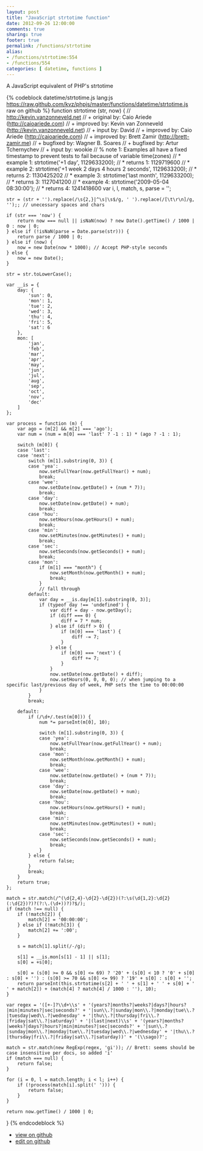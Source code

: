 ```yaml
---
layout: post
title: "JavaScript strtotime function"
date: 2012-09-26 12:00:00
comments: true
sharing: true
footer: true
permalink: /functions/strtotime
alias:
- /functions/strtotime:554
- /functions/554
categories: [ datetime, functions ]
---
```

A JavaScript equivalent of PHP's strtotime
<!-- more -->
{% codeblock datetime/strtotime.js lang:js https://raw.github.com/kvz/phpjs/master/functions/datetime/strtotime.js raw on github %}
function strtotime (str, now) {
    // http://kevin.vanzonneveld.net
    // +   original by: Caio Ariede (http://caioariede.com)
    // +   improved by: Kevin van Zonneveld (http://kevin.vanzonneveld.net)
    // +      input by: David
    // +   improved by: Caio Ariede (http://caioariede.com)
    // +   improved by: Brett Zamir (http://brett-zamir.me)
    // +   bugfixed by: Wagner B. Soares
    // +   bugfixed by: Artur Tchernychev
    // +   input by: wookie
    // %        note 1: Examples all have a fixed timestamp to prevent tests to fail because of variable time(zones)
    // *     example 1: strtotime('+1 day', 1129633200);
    // *     returns 1: 1129719600
    // *     example 2: strtotime('+1 week 2 days 4 hours 2 seconds', 1129633200);
    // *     returns 2: 1130425202
    // *     example 3: strtotime('last month', 1129633200);
    // *     returns 3: 1127041200
    // *     example 4: strtotime('2009-05-04 08:30:00');
    // *     returns 4: 1241418600
    var i, l, match, s, parse = '';

    str = (str + '').replace(/\s{2,}|^\s|\s$/g, ' ').replace(/[\t\r\n]/g, '');; // unecessary spaces and chars

    if (str === 'now') {
        return now === null || isNaN(now) ? new Date().getTime() / 1000 | 0 : now | 0;
    } else if (!isNaN(parse = Date.parse(str))) {
        return parse / 1000 | 0;
    } else if (now) {
        now = new Date(now * 1000); // Accept PHP-style seconds
    } else {
        now = new Date();
    }

    str = str.toLowerCase();

    var __is = {
        day: {
            'sun': 0,
            'mon': 1,
            'tue': 2,
            'wed': 3,
            'thu': 4,
            'fri': 5,
            'sat': 6
        },
        mon: [
            'jan',
            'feb',
            'mar',
            'apr',
            'may',
            'jun',
            'jul',
            'aug',
            'sep',
            'oct',
            'nov',
            'dec'
        ]
    };

    var process = function (m) {
        var ago = (m[2] && m[2] === 'ago');
        var num = (num = m[0] === 'last' ? -1 : 1) * (ago ? -1 : 1);
        
        switch (m[0]) {
        case 'last':
        case 'next':
            switch (m[1].substring(0, 3)) {
            case 'yea':
                now.setFullYear(now.getFullYear() + num);
                break;
            case 'wee':
                now.setDate(now.getDate() + (num * 7));
                break;
            case 'day':
                now.setDate(now.getDate() + num);
                break;
            case 'hou':
                now.setHours(now.getHours() + num);
                break;
            case 'min':
                now.setMinutes(now.getMinutes() + num);
                break;
            case 'sec':
                now.setSeconds(now.getSeconds() + num);
                break;
            case 'mon':
                if (m[1] === "month") {
                    now.setMonth(now.getMonth() + num);
                    break;
                }
                // fall through
            default:
                var day = __is.day[m[1].substring(0, 3)];
                if (typeof day !== 'undefined') {
                    var diff = day - now.getDay();
                    if (diff === 0) {
                        diff = 7 * num;
                    } else if (diff > 0) {
                        if (m[0] === 'last') {
                            diff -= 7;
                        }
                    } else {
                        if (m[0] === 'next') {
                            diff += 7;
                        }
                    }
                    now.setDate(now.getDate() + diff);
                    now.setHours(0, 0, 0, 0); // when jumping to a specific last/previous day of week, PHP sets the time to 00:00:00
                }
            }
            break;

        default:
            if (/\d+/.test(m[0])) {
                num *= parseInt(m[0], 10);

                switch (m[1].substring(0, 3)) {
                case 'yea':
                    now.setFullYear(now.getFullYear() + num);
                    break;
                case 'mon':
                    now.setMonth(now.getMonth() + num);
                    break;
                case 'wee':
                    now.setDate(now.getDate() + (num * 7));
                    break;
                case 'day':
                    now.setDate(now.getDate() + num);
                    break;
                case 'hou':
                    now.setHours(now.getHours() + num);
                    break;
                case 'min':
                    now.setMinutes(now.getMinutes() + num);
                    break;
                case 'sec':
                    now.setSeconds(now.getSeconds() + num);
                    break;
                }
            } else {
                return false;
            }
            break;
        }
        return true;
    };

    match = str.match(/^(\d{2,4}-\d{2}-\d{2})(?:\s(\d{1,2}:\d{2}(:\d{2})?)?(?:\.(\d+))?)?$/);
    if (match !== null) {
        if (!match[2]) {
            match[2] = '00:00:00';
        } else if (!match[3]) {
            match[2] += ':00';
        }

        s = match[1].split(/-/g);

        s[1] = __is.mon[s[1] - 1] || s[1];
        s[0] = +s[0];

        s[0] = (s[0] >= 0 && s[0] <= 69) ? '20' + (s[0] < 10 ? '0' + s[0] : s[0] + '') : (s[0] >= 70 && s[0] <= 99) ? '19' + s[0] : s[0] + '';
        return parseInt(this.strtotime(s[2] + ' ' + s[1] + ' ' + s[0] + ' ' + match[2]) + (match[4] ? match[4] / 1000 : ''), 10);
    }

    var regex = '([+-]?\\d+\\s' + '(years?|months?|weeks?|days?|hours?|min|minutes?|sec|seconds?' + '|sun\\.?|sunday|mon\\.?|monday|tue\\.?|tuesday|wed\\.?|wednesday' + '|thu\\.?|thursday|fri\\.?|friday|sat\\.?|saturday)' + '|(last|next)\\s' + '(years?|months?|weeks?|days?|hours?|min|minutes?|sec|seconds?' + '|sun\\.?|sunday|mon\\.?|monday|tue\\.?|tuesday|wed\\.?|wednesday' + '|thu\\.?|thursday|fri\\.?|friday|sat\\.?|saturday))' + '(\\sago)?';

    match = str.match(new RegExp(regex, 'gi')); // Brett: seems should be case insensitive per docs, so added 'i'
    if (match === null) {
        return false;
    }

    for (i = 0, l = match.length; i < l; i++) {
        if (!process(match[i].split(' '))) {
            return false;
        }
    }

    return now.getTime() / 1000 | 0;
}
{% endcodeblock %}
<ul>
 <li><a href="https://github.com/kvz/phpjs/blob/master/functions/datetime/strtotime.js">view on github</a></li>
 <li><a href="https://github.com/kvz/phpjs/edit/master/functions/datetime/strtotime.js">edit on github</a></li>
</ul>
